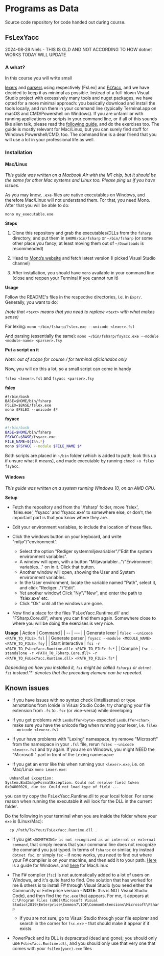 # Programs as Data
Source code repository for code handed out during course.

## FsLexYacc


2024-08-28 Niels - THIS IS OLD AND NOT ACCORDING TO HOW dotnet WORKS TODAY
WILL UPDATE

### A what?

In this course you will write small

[lexers](https://en.wikipedia.org/wiki/Lexical_analysis) and
[parsers](https://en.wikipedia.org/wiki/Parsing#Parser) using
respectively [FsLex] and
[FsYacc](https://fsprojects.github.io/FsLexYacc/), and we have decided
to keep it as minimal as possible. Instead of a full-blown Visual
Studio project with excessively many tools and nuget packages, we have
opted for a more minimal approach: you basically download and install
the tools locally, and run them in your command line (typically
Terminal.app on macOS and CMD/Powershell on Windows). If you are
unfamiliar with running applications or scripts in your command line,
or if all of this sounds like alien talk, please read the [following
guide](https://www.theodinproject.com/paths/foundations/courses/foundations/lessons/command-line-basics-web-development-101),
and do the exercises too. The guide is mostly relevant for Mac/Linux,
but you can surely find stuff for Windows Powershell/CMD, too. The
command line is a dear friend that you will use a lot in your
professional life as well.

### Installation

#### Mac/Linux
*This guide was written on a Macbook Air with the M1
chip, but it should be the same for other Mac systems and Linux
too. Please ping us if you have issues.*

As you may know, `.exe`-files are native executables on Windows, and
therefore Mac/Linux will not understand them. For that, you need
Mono. After that you will be able to do:

`mono my_executable.exe`

**Steps**

1. Clone this repository and grab the executables/DLLs from the
`fsharp` directory, and put them in `$HOME/bin/fsharp` or
`~/bin/fsharp` (or some other place you fancy; at least moving them
out of `~/Downloads` is recommended)

2. Head to [Mono’s
website](https://www.mono-project.com/download/stable/) and fetch
latest version (I picked Visual Studio channel)

3. After installation, you should have `mono` available in your
command line (close and reopen your Terminal if you cannot run it)

**Usage**

Follow the README's files in the respective directories, i.e. in
`Expr/`. Generally, you want to do:

*(note that `<text>` means that you need to replace `<text>` with what
 makes sense)*


For lexing:
`mono ~/bin/fsharp/fslex.exe --unicode <lexer>.fsl`

And parsing (essentially the same):
`mono ~/bin/fsharp/fsyacc.exe --module <module-name> <parser>.fsy`


**Put a script on it**

*Note: out of scope for course / for terminal aficionados only*

Now, you will do this a lot, so a small script can come in handy

`fslex <lexer>.fsl` and `fsyacc <parser>.fsy`

**fslex**
```{bash}
#!/bin/bash
BASE=$HOME/bin/fsharp
FSLEX=$BASE/fslex.exe
mono $FSLEX --unicode $*
```

**fsyacc**
```bash
#!/bin/bash
BASE=$HOME/bin/fsharp
FSYACC=$BASE/fsyacc.exe
FILE_NAME=${1%%.*}
mono $FSYACC --module $FILE_NAME $*
```

Both scripts are placed in `~/bin` folder (which is added to path;
look this up if unsure what it means), and made executable by running
`chmod +x fslex fsyacc`.

#### Windows
*This guide was written on a system running Windows 10, on an AMD CPU.*

**Setup**

- Fetch the repository and from the '/fsharp' folder, move 'fslex',
  'fslex.exe', 'fsyacc' and 'fsyacc.exe' to somewhere else, or don't,
  the important part is that you know where they are.

- Edit your environment variables, to include the location of those files.

- Click the windows button on your keyboard, and write "miljø"/"environment".
  - Select the option "Rediger systemmiljøvariabler"/"Edit the system environment variables".
  - A window will open, with a button "Miljøvariabler..."/"Environment variables..." on in it. Click that button.
  - Another window will open, showing the User and System environment variables.
  - In the User environment, locate the variable named "Path", select it, and click "Rediger..."/"Edit".
  - Yet another window! Click "Ny"/"New", and enter the path to 'fslex.exe' etc.
  - Click "Ok" until all the windows are gone.

- Now find a place for the files 'FsLexYacc.Runtime.dll' and "FSharp.Core.dll", where you can find them again. Somewhere close to where you will be doing the exercises is very nice.

**Usage**
| Action | Command |
| -- | --- |
| Generate lexer | `fslex --unicode <PATH_TO_FILE>.fsl` |
| Generate parser | `fsyacc --module <MODULE_NAME> <PATH_TO_FILE>.fsy` |
| Start interactive | `fsi -r <PATH_TO_FsLexYacc.Runtime.dll> <PATH_TO_FILE>.fs*` |
| Compile | `fsc --standalone -r <PATH_TO_FSharp.Core.dll> -r <PATH_TO_FsLexYacc.Runtime.dll> <PATH_TO_FILE>.fs*` |

*Depending on how you installed it, `fsi` might be called `fsharpi` or
 `dotnet fsi` instead.'\*' denotes that the preceding element can be
 repeated.*

## Known issues

* If you have issues with no syntax check (Intellisense) or type
  annotations from Ionide in Visual Studio Code, try changing your
  file extension from `.fs` to `.fsx` (or vice-versa) while developing

* If you get problems with `LexBuffer<byte>` expected
  `LexBuffer<char>`, make sure you have the unicode flag when running
  your lexer, i.e. `fslex --unicode <lexer>.fsl`

* If your have problems with "Lexing" namespace, try remove
  "Microsoft" from the namespace in your `.fsl` file, rerun `fslex
  --unicode <lexer>.fsl` and try again. If you are on Windows, you
  might NEED the "Microsoft." part in front of the Lexing namespace

* If you get an error like this when running your `<lexer>.exe`,
  i.e. on Mac/Linux `mono Lexer.exe`:

```
  Unhandled Exception:
System.BadImageFormatException: Could not resolve field token 0x04000026, due to: Could not load type of field ...
```

  you can try copy the FsLexYacc.Runtime.dll to your local folder. For
  some reason when running the executable it will look for the DLL in
  the current folder.

Do the following in your terminal when you are inside the folder where
your `exe` is (Linux/Mac):

```
  cp /Path/To/Your/FsLexYacc.Runtime.dll .
```

* If you get `<SOMETHING> is not recognized as an internal or external
  command`, that simply means that your command line does not
  recognize the command you just typed. In terms of `fsharpc` or
  similar, try instead `dotnet fsc`, or simply `fsc` – if none works,
  you need to find out where your F# compiler is on your machine, and
  then add it to your
  path. [Here](https://www.architectryan.com/2018/08/31/how-to-change-environment-variables-on-windows-10/)
  is a guide for Windows, and
  [here](https://osxdaily.com/2014/08/14/add-new-path-to-path-command-line/)
  for Mac/Linux

* The F# compiler (`fsc`) is not automatically added to a lot of users
  on Windows, and it's quite hard to find. One solution that has
  worked for me & others is to install F# through Visual Studio (you
  need either the Community or Enterprise version - **NOTE**: this is
  NOT Visual Studio Code), and then find the `fsc.exe` that
  appears. For me, it appears at `C:\Program Files (x86)\Microsoft
  Visual
  Studio\2019\Enterprise\Common7\IDE\CommonExtensions\Microsoft\FSharp`
  - if you are not sure, go to Visual Studio through your file
  explorer and search in the corner for `fsc.exe` - that should make
  it appear if it exists

* PowerPack and its DLL is depracated (dead and gone); you should only
  use `FsLexYacc.Runtime.dll`, and you should only use that very one
  that comes with your `fs(lex|yacc).exe` files
